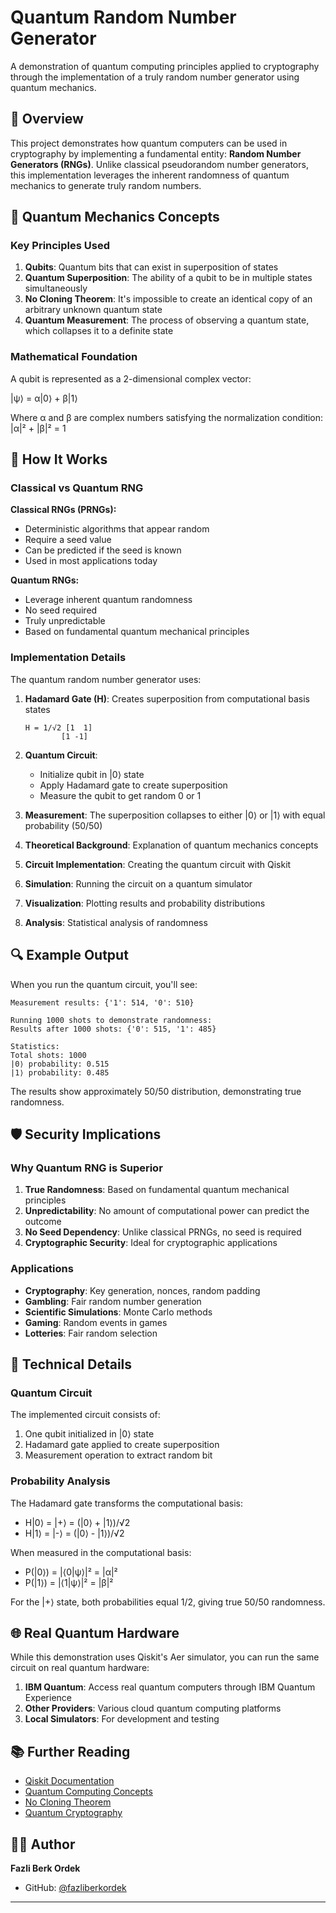 # Quantum Random Number Generator

A demonstration of quantum computing principles applied to cryptography through the implementation of a truly random number generator using quantum mechanics.

## 🌟 Overview

This project demonstrates how quantum computers can be used in cryptography by implementing a fundamental entity: **Random Number Generators (RNGs)**. Unlike classical pseudorandom number generators, this implementation leverages the inherent randomness of quantum mechanics to generate truly random numbers.

## 🔬 Quantum Mechanics Concepts

### Key Principles Used

1. **Qubits**: Quantum bits that can exist in superposition of states
2. **Quantum Superposition**: The ability of a qubit to be in multiple states simultaneously
3. **No Cloning Theorem**: It's impossible to create an identical copy of an arbitrary unknown quantum state
4. **Quantum Measurement**: The process of observing a quantum state, which collapses it to a definite state

### Mathematical Foundation

A qubit is represented as a 2-dimensional complex vector:

|ψ⟩ = α|0⟩ + β|1⟩

Where α and β are complex numbers satisfying the normalization condition:
|α|² + |β|² = 1

## 🎯 How It Works

### Classical vs Quantum RNG

**Classical RNGs (PRNGs):**
- Deterministic algorithms that appear random
- Require a seed value
- Can be predicted if the seed is known
- Used in most applications today

**Quantum RNGs:**
- Leverage inherent quantum randomness
- No seed required
- Truly unpredictable
- Based on fundamental quantum mechanical principles

### Implementation Details

The quantum random number generator uses:

1. **Hadamard Gate (H)**: Creates superposition from computational basis states
   ```
   H = 1/√2 [1  1]
           [1 -1]
   ```

2. **Quantum Circuit**: 
   - Initialize qubit in |0⟩ state
   - Apply Hadamard gate to create superposition
   - Measure the qubit to get random 0 or 1

3. **Measurement**: The superposition collapses to either |0⟩ or |1⟩ with equal probability (50/50)





1. **Theoretical Background**: Explanation of quantum mechanics concepts
2. **Circuit Implementation**: Creating the quantum circuit with Qiskit
3. **Simulation**: Running the circuit on a quantum simulator
4. **Visualization**: Plotting results and probability distributions
5. **Analysis**: Statistical analysis of randomness

## 🔍 Example Output

When you run the quantum circuit, you'll see:

```
Measurement results: {'1': 514, '0': 510}

Running 1000 shots to demonstrate randomness:
Results after 1000 shots: {'0': 515, '1': 485}

Statistics:
Total shots: 1000
|0⟩ probability: 0.515
|1⟩ probability: 0.485
```

The results show approximately 50/50 distribution, demonstrating true randomness.

## 🛡️ Security Implications

### Why Quantum RNG is Superior

1. **True Randomness**: Based on fundamental quantum mechanical principles
2. **Unpredictability**: No amount of computational power can predict the outcome
3. **No Seed Dependency**: Unlike classical PRNGs, no seed is required
4. **Cryptographic Security**: Ideal for cryptographic applications

### Applications

- **Cryptography**: Key generation, nonces, random padding
- **Gambling**: Fair random number generation
- **Scientific Simulations**: Monte Carlo methods
- **Gaming**: Random events in games
- **Lotteries**: Fair random selection

## 🔬 Technical Details

### Quantum Circuit

The implemented circuit consists of:
1. One qubit initialized in |0⟩ state
2. Hadamard gate applied to create superposition
3. Measurement operation to extract random bit

### Probability Analysis

The Hadamard gate transforms the computational basis:
- H|0⟩ = |+⟩ = (|0⟩ + |1⟩)/√2
- H|1⟩ = |-⟩ = (|0⟩ - |1⟩)/√2

When measured in the computational basis:
- P(|0⟩) = |⟨0|ψ⟩|² = |α|²
- P(|1⟩) = |⟨1|ψ⟩|² = |β|²

For the |+⟩ state, both probabilities equal 1/2, giving true 50/50 randomness.

## 🌐 Real Quantum Hardware

While this demonstration uses Qiskit's Aer simulator, you can run the same circuit on real quantum hardware:

1. **IBM Quantum**: Access real quantum computers through IBM Quantum Experience
2. **Other Providers**: Various cloud quantum computing platforms
3. **Local Simulators**: For development and testing

## 📚 Further Reading

- [Qiskit Documentation](https://qiskit.org/documentation/)
- [Quantum Computing Concepts](https://qiskit.org/textbook/)
- [No Cloning Theorem](https://en.wikipedia.org/wiki/No-cloning_theorem)
- [Quantum Cryptography](https://en.wikipedia.org/wiki/Quantum_cryptography)

## 👨‍💻 Author

**Fazli Berk Ordek**
- GitHub: [@fazliberkordek](https://github.com/fazliberkordek)

---